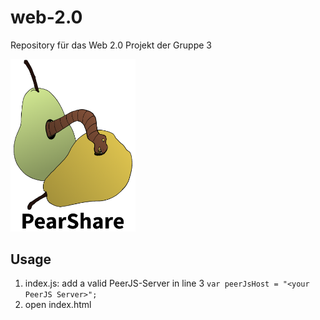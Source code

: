 # web-2.0  
Repository für das Web 2.0 Projekt der Gruppe 3

<img src="logo.png" alt="drawing" width="200"/>

## Usage

1. index.js: add a valid PeerJS-Server in line 3 ```var peerJsHost = "<your PeerJS Server>";```
2. open index.html
